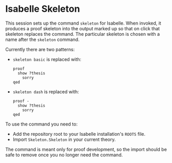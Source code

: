 # Isabelle Skeleton
This session sets up the command `skeleton` for Isabelle.
When invoked, it produces a proof skeleton into the output marked up so that on click that skeleton replaces the command.
The particular skeleton is chosen with a name after the `skeleton` command.

Currently there are two patterns:
- `skeleton basic` is replaced with:
    ```
    proof
      show ?thesis
        sorry
    qed
    ```
- `skeleton dash` is replaced with:
    ```
    proof -
      show ?thesis
        sorry
    qed
    ```

To use the command you need to:
- Add the repository root to your Isabelle installation's `ROOTS` file.
- Import `Skeleton.Skeleton` in your current theory.

The command is meant only for proof development, so the import should be safe to remove once you no longer need the command.
